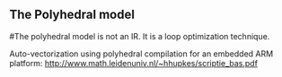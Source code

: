 ## The Polyhedral model

#The polyhedral model is not an IR. It is a loop optimization technique.

Auto-vectorization using polyhedral compilation for an embedded ARM platform: http://www.math.leidenuniv.nl/~hhupkes/scriptie_bas.pdf
